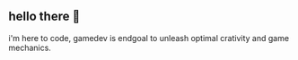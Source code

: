 ## hello there 👋

i'm here to code, gamedev is endgoal to unleash optimal crativity and game mechanics.
